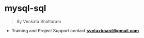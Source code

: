 # mysql-sql
> By Venkata Bhattaram
* Training and Project Support contact **syntaxboard@gmail.com**
